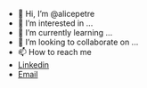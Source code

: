 - 👋 Hi, I’m @alicepetre
- 👀 I’m interested in ...
- 🌱 I’m currently learning ...
- 💞️ I’m looking to collaborate on ...
- 📫 How to reach me
-   [Linkedin]([url](https://www.linkedin.com/in/alice-petre-/))
-   [Email](alicepetre1@me.com)

<!---
alicepetre/alicepetre is a ✨ special✨ repository because its `README.md` (this file) appears on your GitHub profile.
You can click the Preview link to take a look at your changes.
--->
